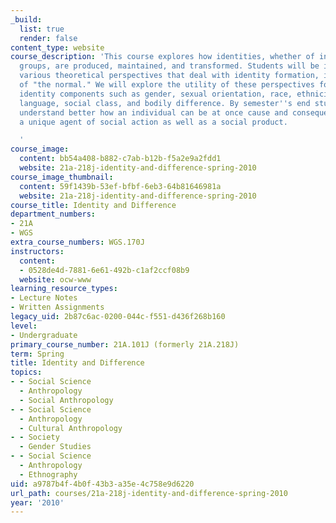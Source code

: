 ```yaml
---
_build:
  list: true
  render: false
content_type: website
course_description: 'This course explores how identities, whether of individuals or
  groups, are produced, maintained, and transformed. Students will be introduced to
  various theoretical perspectives that deal with identity formation, including constructions
  of "the normal." We will explore the utility of these perspectives for understanding
  identity components such as gender, sexual orientation, race, ethnicity, religion,
  language, social class, and bodily difference. By semester''s end students will
  understand better how an individual can be at once cause and consequence of society,
  a unique agent of social action as well as a social product.

  '
course_image:
  content: bb54a408-b882-c7ab-b12b-f5a2e9a2fdd1
  website: 21a-218j-identity-and-difference-spring-2010
course_image_thumbnail:
  content: 59f1439b-53ef-bfbf-6eb3-64b81646981a
  website: 21a-218j-identity-and-difference-spring-2010
course_title: Identity and Difference
department_numbers:
- 21A
- WGS
extra_course_numbers: WGS.170J
instructors:
  content:
  - 0528de4d-7881-6e61-492b-c1af2ccf08b9
  website: ocw-www
learning_resource_types:
- Lecture Notes
- Written Assignments
legacy_uid: 2b87c6ac-0200-044c-f551-d436f268b160
level:
- Undergraduate
primary_course_number: 21A.101J (formerly 21A.218J)
term: Spring
title: Identity and Difference
topics:
- - Social Science
  - Anthropology
  - Social Anthropology
- - Social Science
  - Anthropology
  - Cultural Anthropology
- - Society
  - Gender Studies
- - Social Science
  - Anthropology
  - Ethnography
uid: a9787b4f-4b0f-43b3-a35e-4c758e9d6220
url_path: courses/21a-218j-identity-and-difference-spring-2010
year: '2010'
---
```

